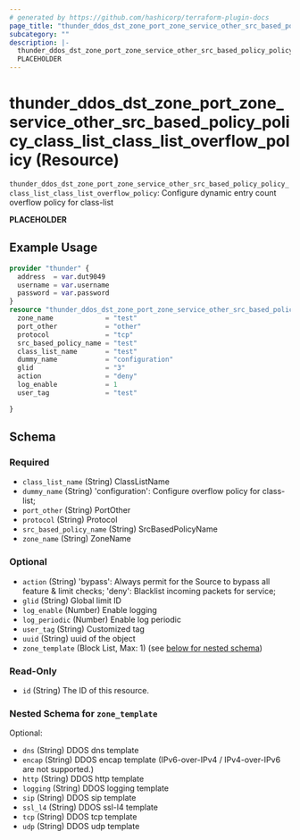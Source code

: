 ```yaml
---
# generated by https://github.com/hashicorp/terraform-plugin-docs
page_title: "thunder_ddos_dst_zone_port_zone_service_other_src_based_policy_policy_class_list_class_list_overflow_policy Resource - terraform-provider-thunder"
subcategory: ""
description: |-
  thunder_ddos_dst_zone_port_zone_service_other_src_based_policy_policy_class_list_class_list_overflow_policy: Configure dynamic entry count overflow policy for class-list
  PLACEHOLDER
---
```


# thunder_ddos_dst_zone_port_zone_service_other_src_based_policy_policy_class_list_class_list_overflow_policy (Resource)

`thunder_ddos_dst_zone_port_zone_service_other_src_based_policy_policy_class_list_class_list_overflow_policy`: Configure dynamic entry count overflow policy for class-list

__PLACEHOLDER__

## Example Usage

```terraform
provider "thunder" {
  address  = var.dut9049
  username = var.username
  password = var.password
}
resource "thunder_ddos_dst_zone_port_zone_service_other_src_based_policy_policy_class_list_class_list_overflow_policy" "thunder_ddos_dst_zone_port_zone_service_other_src_based_policy_policy_class_list_class_list_overflow_policy" {
  zone_name             = "test"
  port_other            = "other"
  protocol              = "tcp"
  src_based_policy_name = "test"
  class_list_name       = "test"
  dummy_name            = "configuration"
  glid                  = "3"
  action                = "deny"
  log_enable            = 1
  user_tag              = "test"

}
```

<!-- schema generated by tfplugindocs -->
## Schema

### Required

- `class_list_name` (String) ClassListName
- `dummy_name` (String) 'configuration': Configure overflow policy for class-list;
- `port_other` (String) PortOther
- `protocol` (String) Protocol
- `src_based_policy_name` (String) SrcBasedPolicyName
- `zone_name` (String) ZoneName

### Optional

- `action` (String) 'bypass': Always permit for the Source to bypass all feature & limit checks; 'deny': Blacklist incoming packets for service;
- `glid` (String) Global limit ID
- `log_enable` (Number) Enable logging
- `log_periodic` (Number) Enable log periodic
- `user_tag` (String) Customized tag
- `uuid` (String) uuid of the object
- `zone_template` (Block List, Max: 1) (see [below for nested schema](#nestedblock--zone_template))

### Read-Only

- `id` (String) The ID of this resource.

<a id="nestedblock--zone_template"></a>
### Nested Schema for `zone_template`

Optional:

- `dns` (String) DDOS dns template
- `encap` (String) DDOS encap template (IPv6-over-IPv4 / IPv4-over-IPv6 are not supported.)
- `http` (String) DDOS http template
- `logging` (String) DDOS logging template
- `sip` (String) DDOS sip template
- `ssl_l4` (String) DDOS ssl-l4 template
- `tcp` (String) DDOS tcp template
- `udp` (String) DDOS udp template


